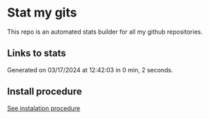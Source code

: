 # Stat my gits

This repo is an automated stats builder for all my github repositories.

## Links to stats


Generated on 03/17/2024 at 12:42:03 in 0 min, 2 seconds.

## Install procedure

[See instalation procedure](./src/install.md)
